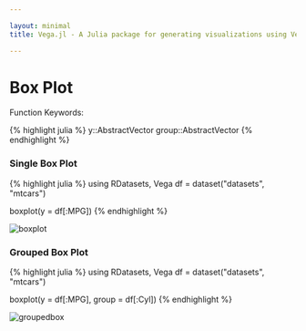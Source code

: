 ```yaml
---

layout: minimal
title: Vega.jl - A Julia package for generating visualizations using Vega

---
```


# Box Plot

Function Keywords:

{% highlight julia %}
y::AbstractVector
group::AbstractVector
{% endhighlight %}

### Single Box Plot
{% highlight julia %}
using RDatasets, Vega
df = dataset("datasets", "mtcars")

boxplot(y = df[:MPG])
{% endhighlight %}

<img src ="http://johnmyleswhite.github.io/Vega.jl/images/boxplot.png" alt = "boxplot" >

### Grouped Box Plot
{% highlight julia %}
using RDatasets, Vega
df = dataset("datasets", "mtcars")

boxplot(y = df[:MPG], group = df[:Cyl])
{% endhighlight %}

<img src ="http://johnmyleswhite.github.io/Vega.jl/images/groupedbox.png" alt = "groupedbox" >